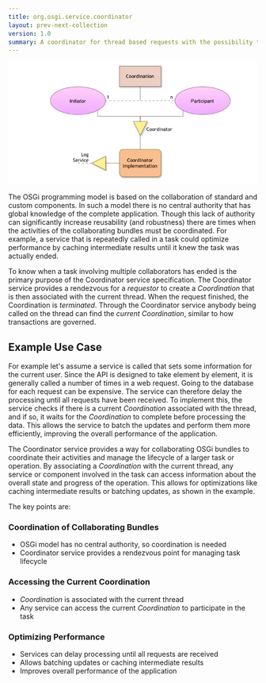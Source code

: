 ```yaml
---
title: org.osgi.service.coordinator
layout: prev-next-collection
version: 1.0
summary: A coordinator for thread based requests with the possibility to get a callback at the end of a request. 
---
```


![Coordinator Collaboration Diagram](/img/services/org.osgi.service.coordinator.overview.png)

The OSGi programming model is based on the collaboration of standard and custom components. In such a model there is no central authority that has global knowledge of the complete application. Though this lack of authority can significantly increase reusability (and robustness) there are times when the activities of the collaborating bundles must be coordinated. For example, a service that is repeatedly called in a task could optimize performance by caching intermediate results until it knew the task was actually ended.

To know when a task involving multiple collaborators has ended is the primary purpose of the Coordinator service specification. The Coordinator service provides a rendezvous for a _requestor_ to create a _Coordination_ that is then associated with the current thread. When the request finished, the Coordination is _terminated_. Through the Coordinator service anybody being called on the thread can find the _current Coordination_, similar to how transactions are governed.

## Example Use Case

For example let's assume a service is called that sets some information for the current user. Since the API is designed to take element by element, it is generally called a number of times in a web request. Going to the database for each request can be expensive. The service can therefore delay the processing until all requests have been received. 
To implement this, the service checks if there is a current _Coordination_ associated with the thread, and if so, it waits for the _Coordination_ to complete before processing the data. This allows the service to batch the updates and perform them more efficiently, improving the overall performance of the application.

The Coordinator service provides a way for collaborating OSGi bundles to coordinate their activities and manage the lifecycle of a larger task or operation. By associating a _Coordination_ with the current thread, any service or component involved in the task can access information about the overall state and progress of the operation. This allows for optimizations like caching intermediate results or batching updates, as shown in the example.

The key points are:

### Coordination of Collaborating Bundles
- OSGi model has no central authority, so coordination is needed
- Coordinator service provides a rendezvous point for managing task lifecycle

### Accessing the Current Coordination
- _Coordination_ is associated with the current thread
- Any service can access the current _Coordination_ to participate in the task

### Optimizing Performance
- Services can delay processing until all requests are received
- Allows batching updates or caching intermediate results
- Improves overall performance of the application
